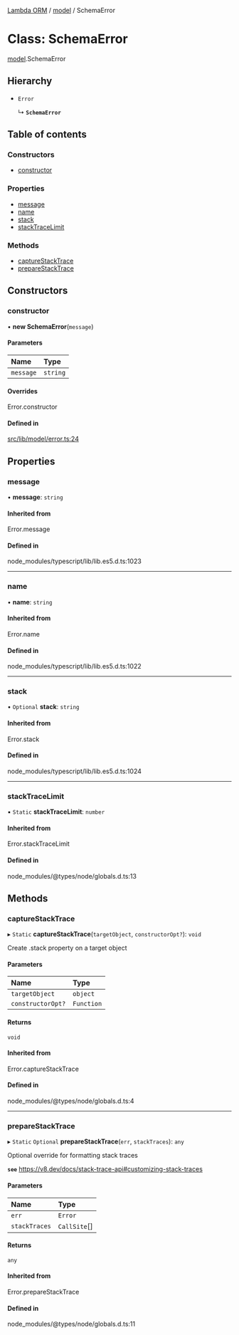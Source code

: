 [Lambda ORM](../README.md) / [model](../modules/model.md) / SchemaError

# Class: SchemaError

[model](../modules/model.md).SchemaError

## Hierarchy

- `Error`

  ↳ **`SchemaError`**

## Table of contents

### Constructors

- [constructor](model.SchemaError.md#constructor)

### Properties

- [message](model.SchemaError.md#message)
- [name](model.SchemaError.md#name)
- [stack](model.SchemaError.md#stack)
- [stackTraceLimit](model.SchemaError.md#stacktracelimit)

### Methods

- [captureStackTrace](model.SchemaError.md#capturestacktrace)
- [prepareStackTrace](model.SchemaError.md#preparestacktrace)

## Constructors

### constructor

• **new SchemaError**(`message`)

#### Parameters

| Name | Type |
| :------ | :------ |
| `message` | `string` |

#### Overrides

Error.constructor

#### Defined in

[src/lib/model/error.ts:24](https://github.com/FlavioLionelRita/lambdaorm/blob/baac5cd/src/lib/model/error.ts#L24)

## Properties

### message

• **message**: `string`

#### Inherited from

Error.message

#### Defined in

node_modules/typescript/lib/lib.es5.d.ts:1023

___

### name

• **name**: `string`

#### Inherited from

Error.name

#### Defined in

node_modules/typescript/lib/lib.es5.d.ts:1022

___

### stack

• `Optional` **stack**: `string`

#### Inherited from

Error.stack

#### Defined in

node_modules/typescript/lib/lib.es5.d.ts:1024

___

### stackTraceLimit

▪ `Static` **stackTraceLimit**: `number`

#### Inherited from

Error.stackTraceLimit

#### Defined in

node_modules/@types/node/globals.d.ts:13

## Methods

### captureStackTrace

▸ `Static` **captureStackTrace**(`targetObject`, `constructorOpt?`): `void`

Create .stack property on a target object

#### Parameters

| Name | Type |
| :------ | :------ |
| `targetObject` | `object` |
| `constructorOpt?` | `Function` |

#### Returns

`void`

#### Inherited from

Error.captureStackTrace

#### Defined in

node_modules/@types/node/globals.d.ts:4

___

### prepareStackTrace

▸ `Static` `Optional` **prepareStackTrace**(`err`, `stackTraces`): `any`

Optional override for formatting stack traces

**`see`** https://v8.dev/docs/stack-trace-api#customizing-stack-traces

#### Parameters

| Name | Type |
| :------ | :------ |
| `err` | `Error` |
| `stackTraces` | `CallSite`[] |

#### Returns

`any`

#### Inherited from

Error.prepareStackTrace

#### Defined in

node_modules/@types/node/globals.d.ts:11
